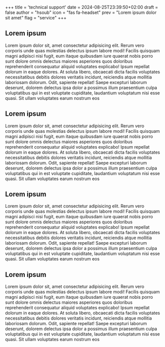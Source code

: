 +++
title = 'technical support'
date = 2024-08-25T23:39:50+02:00
draft = false
author = "hsoub"
icon = "fas fa-headset"
prev = "Lorem ipsum dolor sit amet"
flag = "service"
+++

## Lorem ipsum

Lorem ipsum dolor sit, amet consectetur adipisicing elit. Rerum vero corporis unde quas molestias delectus ipsum labore modi! Facilis quisquam magni adipisci nisi fugit, eum itaque quibusdam iure quaerat nobis porro sunt dolore omnis delectus maiores asperiores quos doloribus reprehenderit consequatur aliquid voluptates explicabo! Ipsum repellat dolorum in eaque dolores. At soluta libero, obcaecati dicta facilis voluptates necessitatibus debitis dolores veritatis incidunt, reiciendis atque mollitia laboriosam dolorum. Odit, sapiente repellat! Saepe excepturi laborum deserunt, dolorem delectus ipsa dolor a possimus illum praesentium culpa voluptatibus qui in est voluptate cupiditate, laudantium voluptatum nisi esse quasi. Sit ullam voluptates earum nostrum eos


## Lorem ipsum

Lorem ipsum dolor sit, amet consectetur adipisicing elit. Rerum vero corporis unde quas molestias delectus ipsum labore modi! Facilis quisquam magni adipisci nisi fugit, eum itaque quibusdam iure quaerat nobis porro sunt dolore omnis delectus maiores asperiores quos doloribus reprehenderit consequatur aliquid voluptates explicabo! Ipsum repellat dolorum in eaque dolores. At soluta libero, obcaecati dicta facilis voluptates necessitatibus debitis dolores veritatis incidunt, reiciendis atque mollitia laboriosam dolorum. Odit, sapiente repellat! Saepe excepturi laborum deserunt, dolorem delectus ipsa dolor a possimus illum praesentium culpa voluptatibus qui in est voluptate cupiditate, laudantium voluptatum nisi esse quasi. Sit ullam voluptates earum nostrum eos


## Lorem ipsum

Lorem ipsum dolor sit, amet consectetur adipisicing elit. Rerum vero corporis unde quas molestias delectus ipsum labore modi! Facilis quisquam magni adipisci nisi fugit, eum itaque quibusdam iure quaerat nobis porro sunt dolore omnis delectus maiores asperiores quos doloribus reprehenderit consequatur aliquid voluptates explicabo! Ipsum repellat dolorum in eaque dolores. At soluta libero, obcaecati dicta facilis voluptates necessitatibus debitis dolores veritatis incidunt, reiciendis atque mollitia laboriosam dolorum. Odit, sapiente repellat! Saepe excepturi laborum deserunt, dolorem delectus ipsa dolor a possimus illum praesentium culpa voluptatibus qui in est voluptate cupiditate, laudantium voluptatum nisi esse quasi. Sit ullam voluptates earum nostrum eos


## Lorem ipsum

Lorem ipsum dolor sit, amet consectetur adipisicing elit. Rerum vero corporis unde quas molestias delectus ipsum labore modi! Facilis quisquam magni adipisci nisi fugit, eum itaque quibusdam iure quaerat nobis porro sunt dolore omnis delectus maiores asperiores quos doloribus reprehenderit consequatur aliquid voluptates explicabo! Ipsum repellat dolorum in eaque dolores. At soluta libero, obcaecati dicta facilis voluptates necessitatibus debitis dolores veritatis incidunt, reiciendis atque mollitia laboriosam dolorum. Odit, sapiente repellat! Saepe excepturi laborum deserunt, dolorem delectus ipsa dolor a possimus illum praesentium culpa voluptatibus qui in est voluptate cupiditate, laudantium voluptatum nisi esse quasi. Sit ullam voluptates earum nostrum eos

